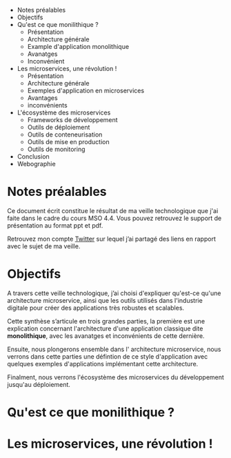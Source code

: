 * Notes préalables
* Objectifs
* Qu'est ce que monilithique ?
  * Présentation
  * Architecture générale
  * Example d'application monolithique
  * Avanatges
  * Inconvénient
* Les microservices, une révolution !
  * Présentation
  * Architecture générale
  * Exemples d'application en microservices
  * Avantages 
  * inconvénients
* L'écosystème des microservices
  * Frameworks de développement
  * Outils de déploiement
  * Outils de conteneurisation 
  * Outils de mise en production
  * Outils de monitoring
* Conclusion
* Webographie

# Notes préalables
Ce document écrit constitue le résultat de ma veille technologique que j'ai faite dans le cadre du cours MSO 4.4.
Vous pouvez retrouvez le support de présentation au format ppt et pdf.

Retrouvez mon compte [Twitter](https://twitter.com/oualidbouh) sur lequel j’ai partagé des liens en rapport avec le sujet de ma veille.
# Objectifs
A travers cette veille technologique, j’ai choisi d'expliquer qu'est-ce qu'une architecture microservice, ainsi que les outils utilisés dans l'industrie digitale pour créer des applications très robustes et scalables.

Cette synthèse s’articule en trois grandes parties, la première est une explication concernant l'architecture d'une application classique dite **monolithique**, avec les avanatges et inconvénients de cette dernière.

Ensuite, nous plongerons ensemble dans l' architecture microservice, nous verrons dans cette parties une défintion de ce style d'application avec quelques exemples d'applications implémentant cette architecture.

Finalment, nous verrons l'écosystème des microservices du développement jusqu'au déploiement.

# Qu'est ce que monilithique ?

# Les microservices, une révolution !
